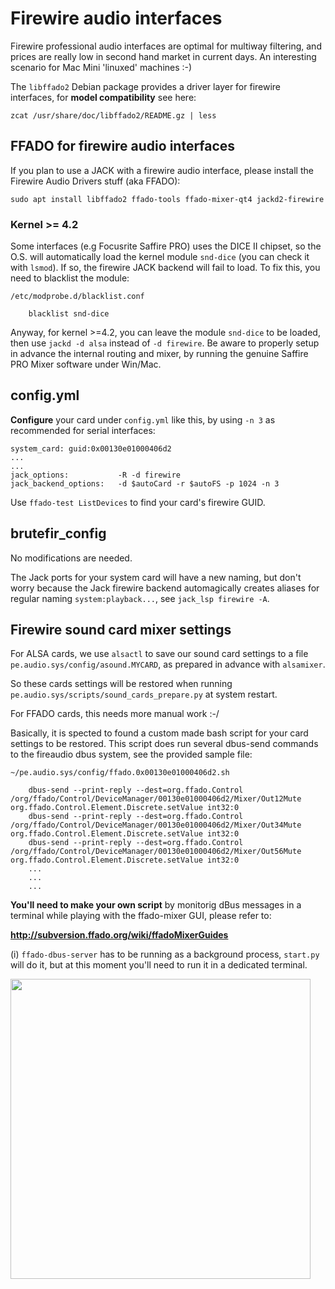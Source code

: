 # Firewire audio interfaces

Firewire professional audio interfaces are optimal for multiway filtering, and prices are really low in second hand market in current days. An interesting scenario for Mac Mini 'linuxed' machines :-)

The `libffado2` Debian package provides a driver layer for firewire interfaces, for **model compatibility** see here:

    zcat /usr/share/doc/libffado2/README.gz | less


## FFADO for firewire audio interfaces

If you plan to use a JACK with a firewire audio interface, please install the Firewire Audio Drivers stuff (aka FFADO):

    sudo apt install libffado2 ffado-tools ffado-mixer-qt4 jackd2-firewire

### Kernel >= 4.2

Some interfaces (e.g Focusrite Saffire PRO) uses the DICE II chipset, so the O.S. will automatically load the kernel module `snd-dice` (you can check it with `lsmod`). If so, the firewire JACK backend will fail to load. To fix this, you need to blacklist the module:

    /etc/modprobe.d/blacklist.conf 
    
        blacklist snd-dice

Anyway, for kernel >=4.2, you can leave the module `snd-dice` to be loaded, then use `jackd -d alsa` instead of `-d firewire`. Be aware to properly setup in advance the internal routing and mixer, by running the genuine Saffire PRO Mixer software under Win/Mac.


## config.yml

**Configure** your card under `config.yml` like this, by using `-n 3` as recommended for serial interfaces:

    system_card: guid:0x00130e01000406d2
    ...
    ...
    jack_options:           -R -d firewire
    jack_backend_options:   -d $autoCard -r $autoFS -p 1024 -n 3

Use `ffado-test ListDevices` to find your card's firewire GUID.


## brutefir_config

No modifications are needed.

The Jack ports for your system card will have a new naming, but don't worry because the Jack firewire backend automagically creates aliases for regular naming `system:playback...`, see `jack_lsp firewire -A`.


## Firewire sound card mixer settings

For ALSA cards, we use `alsactl` to save our sound card settings to a file `pe.audio.sys/config/asound.MYCARD`, as prepared in advance with `alsamixer`.

So these cards settings will be restored when running `pe.audio.sys/scripts/sound_cards_prepare.py` at system restart.

For FFADO cards, this needs more manual work :-/

Basically, it is spected to found a custom made bash script for your card settings to be restored. This script does run several dbus-send commands to the fireaudio dbus system, see the provided sample file:

    ~/pe.audio.sys/config/ffado.0x00130e01000406d2.sh

        dbus-send --print-reply --dest=org.ffado.Control /org/ffado/Control/DeviceManager/00130e01000406d2/Mixer/Out12Mute org.ffado.Control.Element.Discrete.setValue int32:0
        dbus-send --print-reply --dest=org.ffado.Control /org/ffado/Control/DeviceManager/00130e01000406d2/Mixer/Out34Mute org.ffado.Control.Element.Discrete.setValue int32:0
        dbus-send --print-reply --dest=org.ffado.Control /org/ffado/Control/DeviceManager/00130e01000406d2/Mixer/Out56Mute org.ffado.Control.Element.Discrete.setValue int32:0
        ...
        ...
        ...

**You'll need to make your own script** by monitorig dBus messages in a terminal while playing with the ffado-mixer GUI, please refer to:

**http://subversion.ffado.org/wiki/ffadoMixerGuides**

(i) `ffado-dbus-server` has to be running as a background process, `start.py` will do it, but at this moment you'll need to run it in a dedicated terminal.


<a href="url"><img src="https://github.com/Rsantct/pe.audio.sys/blob/master/pe.audio.sys/doc/images/ffado-mixer.png" align="center" width="480" ></a>







